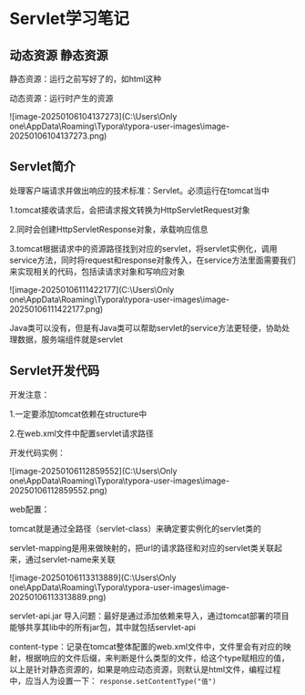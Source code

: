 # Servlet学习笔记

## 动态资源 静态资源

静态资源：运行之前写好了的，如html这种

动态资源：运行时产生的资源

![image-20250106104137273](C:\Users\Only one\AppData\Roaming\Typora\typora-user-images\image-20250106104137273.png)

## Servlet简介

处理客户端请求并做出响应的技术标准：Servlet。必须运行在tomcat当中

1.tomcat接收请求后，会把请求报文转换为HttpServletRequest对象

2.同时会创建HttpServletResponse对象，承载响应信息

3.tomcat根据请求中的资源路径找到对应的servlet，将servlet实例化，调用service方法，同时将request和response对象传入，在service方法里面需要我们来实现相关的代码，包括读请求对象和写响应对象

![image-20250106111422177](C:\Users\Only one\AppData\Roaming\Typora\typora-user-images\image-20250106111422177.png)

Java类可以没有，但是有Java类可以帮助servlet的service方法更轻便，协助处理数据，服务端组件就是servlet

## Servlet开发代码

开发注意：

1.一定要添加tomcat依赖在structure中

2.在web.xml文件中配置servlet请求路径

开发代码实例：

![image-20250106112859552](C:\Users\Only one\AppData\Roaming\Typora\typora-user-images\image-20250106112859552.png)

web配置：

tomcat就是通过全路径（servlet-class）来确定要实例化的servlet类的

servlet-mapping是用来做映射的，把url的请求路径和对应的servlet类关联起来，通过servlet-name来关联

![image-20250106113313889](C:\Users\Only one\AppData\Roaming\Typora\typora-user-images\image-20250106113313889.png)

servlet-api.jar 导入问题：最好是通过添加依赖来导入，通过tomcat部署的项目能够共享其lib中的所有jar包，其中就包括servlet-api

content-type：记录在tomcat整体配置的web.xml文件中，文件里会有对应的映射，根据响应的文件后缀，来判断是什么类型的文件，给这个type赋相应的值，以上是针对静态资源的，如果是响应动态资源，则默认是html文件，编程过程中，应当人为设置一下： `response.setContentType("值")` 